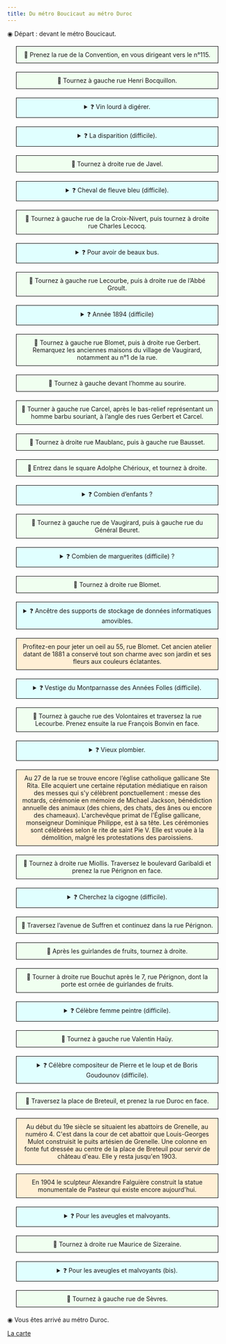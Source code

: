 ```yaml
---
title: Du métro Boucicaut au métro Duroc
---
```


<style>
.go {
    border: 1px solid black;
    padding: 10px;
    text-align: center;
    background-color: honeydew;
    margin: 20px;
}
.question {
    border: 1px solid black;
    padding: 10px;
    text-align: center;
    background-color: lightcyan;
    margin: 20px;
}
.interest {
    border: 1px solid black;
    padding: 10px;
    text-align: center;
    background-color: papayawhip;
    margin: 20px;
}
</style>

◉ Départ : devant le métro Boucicaut.

<div class="go">
🚶 Prenez la rue de la Convention, en vous dirigeant vers le n°115.  
</div>

<div class="go">
🚶 Tournez à gauche rue Henri Bocquillon.  
</div>

<details class="question">
<summary>❓  Vin lourd à digérer.</summary>
Au 4è étage du 8, rue Henri Bocquillon, il y a des bas-reliefs représentant de la vigne.
</details>

<details class="question">
<summary>❓  La disparition (difficile).</summary>
Au même endroit, notez qu’il n’y a pas de porte d’entrée sur la rue, au n°8.
</details>

<div class="go">
🚶 Tournez à droite rue de Javel.
</div>

<details class="question">
<summary>❓  Cheval de fleuve bleu (difficile).</summary>
Cheval de fleuve se traduit en grec par hippopotame (hippos+potamos). Il y a un hippopotame bleu sur la fresque peinte à l’angle des rues de Javel et de la Croix-Nivert.
</details>

<div class="go">
🚶 Tournez à gauche rue de la Croix-Nivert, puis tournez à droite rue Charles Lecocq.
</div>

<details class="question">
<summary>❓  Pour avoir de beaux bus.</summary>
Il y a un Centre Bus de la RATP au n°6, rue Charles Lecocq.
Les centres bus RATP, situés en Île-de-France, sont chargés du remisage et de la maintenance des véhicules routiers du parc de la Régie autonome des transports parisiens (RATP). L'entreprise en exploite vingt-six répartis dans Paris et une partie de son agglomération dont un en travaux (Montrouge). Chaque centre gère plusieurs lignes de bus.
Ils ont pour mission d'assurer l'entretien préventif et curatif du matériel.

L'entretien préventif se déroule en fonction des seuils de consommation des autobus, avec une révision mensuelle, comprenant en alternance le simple contrôle des niveaux et des pneumatiques, et un mois sur deux, une révision plus complète qui inclut divers réglages, le fonctionnement de la girouette ou encore l'efficacité du freinage.

L'entretien curatif ou correctif a lieu quand une panne ou un dysfonctionnement est signalé par un machiniste. Celui-ci dispose à bord d'un boîtier interface conducteur système ou ICS qui dialogue avec le système d'aide à la maintenance, ou SAM. Les informations embarquées sont vérifiées au centre bus par les responsables de maintenance grâce à une transmission infrarouge1. La RATP gère elle-même le contrôle technique des véhicules, sur autorisation de la direction régionale de l'Industrie, de la Recherche et de l'Équipement.

Les centres bus disposent d'un personnel qualifié, dont des mécaniciens, des électriciens, des carrossiers-peintres ou encore des magasiniers. Les équipes d'opérateurs de maintenance sont encadrées par un chef d'équipe de maintenance. Une première équipe démarre à 4 h du matin afin de remettre en état les bus avariés avant la pointe du matin. Les autres équipes travaillent le reste de la journée.
</details>

<div class="go">
🚶 Tournez à gauche rue Lecourbe, puis à droite rue de l’Abbé Groult.
</div>

<details class="question">
<summary>❓  Année 1894 (difficile)</summary>
L’année 1894, date de construction de l’immeuble du 61, rue de l’Abbé Groult, est gravé au 2è étage.
</details>

<div class="go">
🚶 Tournez à gauche rue Blomet, puis à droite rue Gerbert. Remarquez les anciennes maisons du village de Vaugirard, notamment au n°1 de la rue.
</div>

<div class="go">
🚶 Tournez à gauche devant l’homme au sourire.
</div>

<div class="go">
🚶 Tourner à gauche rue Carcel, après le bas-relief représentant un homme barbu souriant, à l’angle des rues Gerbert et Carcel.
</div>

<div class="go">
🚶 Tournez à droite rue Maublanc, puis à gauche rue Bausset.
</div>

<div class="go">
🚶 Entrez dans le square Adolphe Chérioux, et tournez à droite.
</div>

<details class="question">
<summary>❓  Combien d’enfants ?</summary>
La statue, au milieu du terre-plein, représente une mère tenant ses deux enfants dans ses bras. Cette œuvre de 1899 est due à Alphonse Amédée Cordonnier.
</details>

<div class="go">
🚶 Tournez à gauche rue de Vaugirard, puis à gauche rue du Général Beuret.
</div>

<details class="question">
<summary>❓  Combien de marguerites (difficile) ?</summary>
Au n°18, rue du Général Beuret, se trouve un bel immeuble Art Nouveau construit par Eugène Petit en 1913. Il y a 7 marguerites gigantesques sculptées au 4è étage. Remarquez aussi la belle porte circulaire en fer forgé.
</details>

<div class="go">
🚶 Tournez à droite rue Blomet.
</div>

<details class="question">
<summary>❓  Ancêtre des supports de stockage de données informatiques amovibles.</summary>
Au niveau du 103, rue Cambronne, à l’angle de la rue Blomet, se trouve un Space invader symbolisant une disquette 3,5 pouces. Cet antique support de stockage de données succéda aux disquettes souples de 8 pouces et 5,25 pouces.
</details>

<div class="interest">
Profitez-en pour jeter un oeil au 55, rue Blomet. Cet ancien atelier datant de 1881 a conservé tout son charme avec son jardin et ses fleurs aux couleurs éclatantes.
</div>

<details class="question">
<summary>❓  Vestige du Montparnasse des Années Folles (difficile).</summary>
Le Bal Nègre est un célèbre cabaret dansant antillais et club de jazz du Paris des Années folles, créé en 1924 par Jean Rézard des Wouves, au 33, rue Blomet dans le quartier Necker du 15e arrondissement de Paris. Le bâtiment qui l'abrite et qui a connu d'autres utilisations avant et après le Bal Nègre est, en cours de rénovation et reconstruction partielle, en vue de sa réouverture en tant que salle de concert de près de trois cent places ambitionnant de renouer avec l'esprit du Bal Nègre de la grande époque
</details>

<div class="go">
🚶 Tournez à gauche rue des Volontaires et traversez la rue Lecourbe. Prenez ensuite la rue François Bonvin en face.
</div>

<details class="question">
<summary>❓  Vieux plombier. </summary>
Une plaque ancienne au 34, rue François Bonvin, mentionne « Victor Blanche-Couverture Plomberie ». C’est toujours le siège de la société.
</details>

<div class="interest">
Au 27 de la rue se trouve encore l’église catholique gallicane Ste Rita. Elle acquiert une certaine réputation médiatique en raison des messes qui s'y célèbrent ponctuellement : messe des motards, cérémonie en mémoire de Michael Jackson, bénédiction annuelle des animaux (des chiens, des chats, des ânes ou encore des chameaux). L'archevêque primat de l'Église gallicane, monseigneur Dominique Philippe, est à sa tête. Les cérémonies sont célébrées selon le rite de saint Pie V. Elle est vouée à la démolition, malgré les protestations des paroissiens.
</div>

<div class="go">
🚶 Tournez à droite rue Miollis. Traversez le boulevard Garibaldi et prenez la rue Pérignon en face.
</div>

<details class="question">
<summary>❓  Cherchez la cigogne (difficile).</summary>
Sur la porte en fer forgé du 32 bis, rue Pérignon, une cigogne est représentée de manière stylisée.
</details>

<div class="go">
🚶 Traversez l’avenue de Suffren et continuez dans la rue Pérignon.
</div>

<div class="go">
🚶 Après les guirlandes de fruits, tournez à droite.
</div>

<div class="go">
🚶 Tourner à droite rue Bouchut après le 7, rue Pérignon, dont la porte est ornée de guirlandes de fruits.
</div>

<details class="question">
<summary>❓  Célèbre femme peintre (difficile).</summary>
Le buste de Rosa Bonheur se trouve de l’autre côté du petit monument, place Georges Mulot.
</details>

<div class="go">
🚶 Tournez à gauche rue Valentin Haüy.
</div>

<details class="question">
<summary>❓  Célèbre compositeur de Pierre et le loup et de Boris Goudounov (difficile).</summary>
Prokoviev vécut au 5, rue Valentin Haüy, de 1929 à 1935.
</details>

<div class="go">
🚶 Traversez la place de Breteuil, et prenez la rue Duroc en face.
</div>

<div class="interest">
Au début du 19e siècle se situaient les abattoirs de Grenelle, au numéro 4. C'est dans la cour de cet abattoir que Louis-Georges Mulot construisit le puits artésien de Grenelle. Une colonne en fonte fut dressée au centre de la place de Breteuil pour servir de château d'eau. Elle y resta jusqu'en 1903.
</div>

<div class="interest">
En 1904 le sculpteur Alexandre Falguière construit la statue monumentale de Pasteur qui existe encore aujourd'hui.
</div>

<details class="question">
<summary>❓  Pour les aveugles et malvoyants.</summary>
L’Institut Valentin Haüy se trouve au 5, rue Duroc.
</details>

<div class="go">
🚶 Tournez à droite rue Maurice de Sizeraine.
</div>

<details class="question">
<summary>❓  Pour les aveugles et malvoyants (bis).</summary>
Institut Valentin Haüy des Jeunes Aveugles au 11, rue Duroc.
</details>

<div class="go">
🚶 Tournez à gauche rue de Sèvres.
</div>

◉ Vous êtes arrivé au métro Duroc.

[La carte](https://umap.openstreetmap.fr/fr/map/95-boucicaut-duroc_1172039)